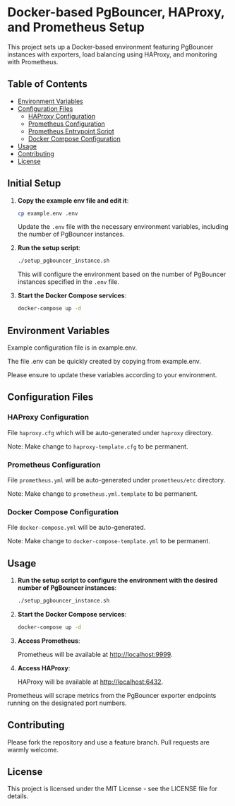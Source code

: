 # Docker-based PgBouncer, HAProxy, and Prometheus Setup

This project sets up a Docker-based environment featuring PgBouncer instances with exporters, load balancing using HAProxy, and monitoring with Prometheus.

## Table of Contents

- [Environment Variables](#environment-variables)
- [Configuration Files](#configuration-files)
    - [HAProxy Configuration](#haproxy-configuration)
    - [Prometheus Configuration](#prometheus-configuration)
    - [Prometheus Entrypoint Script](#prometheus-entrypoint-script)
    - [Docker Compose Configuration](#docker-compose-configuration)
- [Usage](#usage)
- [Contributing](#contributing)
- [License](#license)

## Initial Setup

1. **Copy the example env file and edit it**:
   ```sh
   cp example.env .env
   ```
   Update the `.env` file with the necessary environment variables, including the number of PgBouncer instances.

2. **Run the setup script**:
   ```sh
   ./setup_pgbouncer_instance.sh
   ```
   This will configure the environment based on the number of PgBouncer instances specified in the `.env` file.

3. **Start the Docker Compose services**:
   ```sh
   docker-compose up -d
   ```

## Environment Variables

Example configuration file is in example.env.  

The file .env can be quickly created by copying from example.env.

Please ensure to update these variables according to your environment.

## Configuration Files

### HAProxy Configuration

File `haproxy.cfg` which will be auto-generated under `haproxy` directory.  

Note: Make change to `haproxy-template.cfg` to be permanent.


### Prometheus Configuration

File `prometheus.yml` will be auto-generated under `prometheus/etc` directory.

Note: Make change to `prometheus.yml.template` to be permanent.

### Docker Compose Configuration

File `docker-compose.yml` will be auto-generated.

Note: Make change to `docker-compose-template.yml` to be permanent.


## Usage

1. **Run the setup script to configure the environment with the desired number of PgBouncer instances**:
   ```sh
   ./setup_pgbouncer_instance.sh
   ```

2. **Start the Docker Compose services**:
   ```sh
   docker-compose up -d
   ```

3. **Access Prometheus**:

   Prometheus will be available at [http://localhost:9999](http://localhost:9999).

4. **Access HAProxy**:

   HAProxy will be available at [http://localhost:6432](http://localhost:6432).

Prometheus will scrape metrics from the PgBouncer exporter endpoints running on the designated port numbers.


## Contributing

Please fork the repository and use a feature branch. Pull requests are warmly welcome.

## License

This project is licensed under the MIT License - see the LICENSE file for details.
